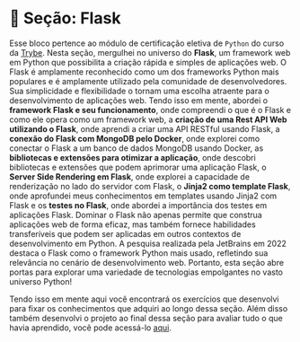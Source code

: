 # :paperclip: Seção: Flask

Esse bloco pertence ao módulo de certificação eletiva de `Python` do curso da [Trybe](https://www.betrybe.com/). Nesta seção, mergulhei no universo do **Flask**, um framework web em Python que possibilita a criação rápida e simples de aplicações web. O Flask é amplamente reconhecido como um dos frameworks Python mais populares e é amplamente utilizado pela comunidade de desenvolvedores. Sua simplicidade e flexibilidade o tornam uma escolha atraente para o desenvolvimento de aplicações web. Tendo isso em mente, abordei o **framework Flask e seu funcionamento**, onde compreendi o que é o Flask e como ele opera como um framework web, a **criação de uma Rest API Web utilizando o Flask**, onde aprendi a criar uma API RESTful usando Flask, a **conexão do Flask com MongoDB pelo Docker**, onde explorei como conectar o Flask a um banco de dados MongoDB usando Docker, as **bibliotecas e extensões para otimizar a aplicação**, onde descobri bibliotecas e extensões que podem aprimorar uma aplicação Flask, o **Server Side Rendering em Flask**, onde explorei a capacidade de renderização no lado do servidor com Flask, o **Jinja2 como template Flask**, onde aprofundei meus conhecimentos em templates usando Jinja2 com Flask e os **testes no Flask**, onde abordei a importância dos testes em aplicações Flask. Dominar o Flask não apenas permite que construa aplicações web de forma eficaz, mas também fornece habilidades transferíveis que podem ser aplicadas em outros contextos de desenvolvimento em Python. A pesquisa realizada pela JetBrains em 2022 destaca o Flask como o framework Python mais usado, refletindo sua relevância no cenário de desenvolvimento web. Portanto, esta seção abre portas para explorar uma variedade de tecnologias empolgantes no vasto universo Python!

Tendo isso em mente aqui você encontrará os exercícios que desenvolvi para fixar os conhecimentos que adquiri ao longo dessa seção. Além disso também desenvolvi o projeto ao final dessa seção para avaliar tudo o que havia aprendido, você pode acessá-lo [aqui](https://github.com/pedrohxiv/traduzo).
